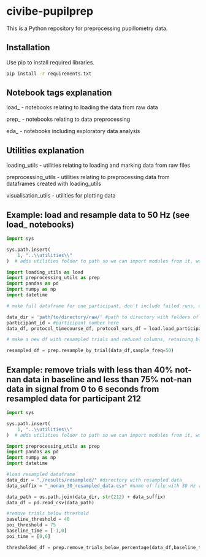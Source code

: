 # civibe-pupilprep

This is a Python repository for preprocessing pupillometry data.

## Installation

Use pip to install required libraries.

```bash
pip install -r requirements.txt
```

## Notebook tags explanation

load_ - notebooks relating to loading the data from raw data

prep_ - notebooks relating to data preprocessing

eda_ - notebooks including exploratory data analysis

## Utilities explanation

loading_utils - utilities relating to loading and marking data from raw files

preprocessing_utils - utilities relating to preprocessing data from dataframes created with loading_utils

visualisation_utils - utilities for plotting data

## Example: load and resample data to 50 Hz (see load_ notebooks)

```python
import sys

sys.path.insert(
    1, "..\\utilities\\"
)  # adds utilities folder to path so we can import modules from it, won't be needed after packaging

import loading_utils as load
import preprocessing_utils as prep
import pandas as pd
import numpy as np
import datetime

# make full dataframe for one participant, don't include failed runs, don't save

data_dir = 'path/to/directory/raw/' #path to directory with folders of structure participant/03_expsession/retinawise/...
participant_id = #participant number here
data_df, protocol_timecourse_df, protocol_vars_df = load.load_participant_data(participant_id,data_dir,include_failed=False,save=False)

# make a new df with resampled trials and reduced columns, retaining block information

resampled_df = prep.resample_by_trial(data_df,sample_freq=50)


```

## Example: remove trials with less than 40% not-nan data in baseline and less than 75% not-nan data in signal from 0 to 6 seconds from resampled data for participant 212

```python
import sys

sys.path.insert(
    1, "..\\utilities\\"
)  # adds utilities folder to path so we can import modules from it, won't be needed after packaging

import preprocessing_utils as prep
import pandas as pd
import numpy as np
import datetime

#load resampled dataframe
data_dir = "./results/resampled/" #directory with resampled data 
data_suffix = "_nonan_30_resampled_data.csv" #name of file with 30 Hz resampled data from participant 2xx, name format: 2xxdata_suffix

data_path = os.path.join(data_dir, str(212) + data_suffix)
data_df = pd.read_csv(data_path)

#remove trials below threshold
baseline_threshold = 40
poi_threshold = 75
baseline_time = [-1,0]
poi_time = [0,6]

thresholded_df = prep.remove_trials_below_percentage(data_df,baseline_threshold,poi_threshold,baseline_time,poi_time)


```
